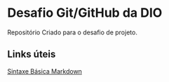 # Desafio Git/GitHub da DIO
 Repositório Criado para o desafio de projeto.

## Links úteis 
[Sintaxe Básica Markdown](https://www.markdownguide.org/basic-syntax/)
